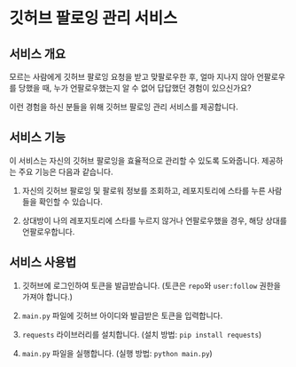 # 깃허브 팔로잉 관리 서비스

## 서비스 개요

모르는 사람에게 깃허브 팔로잉 요청을 받고 맞팔로우한 후, 얼마 지나지 않아 언팔로우를 당했을 때, 누가 언팔로우했는지 알 수 없어 답답했던 경험이 있으신가요? 

이런 경험을 하신 분들을 위해 깃허브 팔로잉 관리 서비스를 제공합니다.

## 서비스 기능

이 서비스는 자신의 깃허브 팔로잉을 효율적으로 관리할 수 있도록 도와줍니다. 제공하는 주요 기능은 다음과 같습니다.

1. 자신의 깃허브 팔로잉 및 팔로워 정보를 조회하고, 레포지토리에 스타를 누른 사람들을 확인할 수 있습니다.

2. 상대방이 나의 레포지토리에 스타를 누르지 않거나 언팔로우했을 경우, 해당 상대를 언팔로우합니다.

## 서비스 사용법

1. 깃허브에 로그인하여 토큰을 발급받습니다. (토큰은 `repo`와 `user:follow` 권한을 가져야 합니다.)

2. `main.py` 파일에 깃허브 아이디와 발급받은 토큰을 입력합니다.

3. `requests` 라이브러리를 설치합니다. (설치 방법: `pip install requests`)

4. `main.py` 파일을 실행합니다. (실행 방법: `python main.py`)
